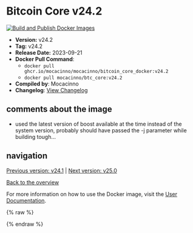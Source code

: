 # Bitcoin Core v24.2

[![Build and Publish Docker Images](https://github.com/mocacinno/bitcoin_core_docker/actions/workflows/build-and-publish.yml/badge.svg?branch=v24.2)](https://github.com/mocacinno/bitcoin_core_docker/actions/workflows/build-and-publish.yml)

- **Version:** v24.2
- **Tag:** v24.2
- **Release Date:** 2023-09-21
- **Docker Pull Command**:
  - `docker pull ghcr.io/mocacinno/mocacinno/bitcoin_core_docker:v24.2`
  - `docker pull mocacinno/btc_core:v24.2`
- **Compiled by**: Mocacinno
- **Changelog**: [View Changelog](https://github.com/bitcoin/bitcoin/blob/v24.2/doc/release-notes.md)

## comments about the image

- used the latest version of boost available at the time instead of the system version, probably should have passed the -j parameter while building tough...

## navigation

[Previous version: v24.1](./v24.1.md) | [Next version: v25.0](./v25.0.md)

[Back to the overview](./Readme.md)

For more information on how to use the Docker image, visit the [User Documentation](../userdocs/Readme.md).

<!-- Google tag (gtag.js) -->
{% raw %}
<script async src="https://www.googletagmanager.com/gtag/js?id=G-BPC6NC6FF9"></script>
<script>
  window.dataLayer = window.dataLayer || [];
  function gtag(){dataLayer.push(arguments);}
  gtag('js', new Date());
  gtag('config', 'G-BPC6NC6FF9');
</script>
{% endraw %}
